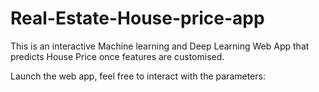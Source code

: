 # Real-Estate-House-price-app 
This is an interactive Machine learning and Deep Learning Web App that predicts House Price once features are customised.

Launch the web app, feel free to interact with the parameters:


